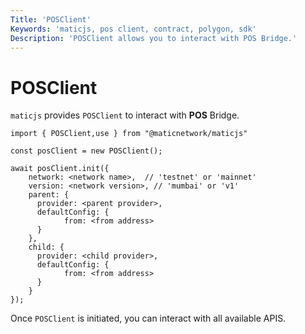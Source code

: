 ```yaml
---
Title: 'POSClient'
Keywords: 'maticjs, pos client, contract, polygon, sdk'
Description: 'POSClient allows you to interact with POS Bridge.'
---
```


# POSClient

`maticjs` provides `POSClient` to interact with **POS** Bridge.

```
import { POSClient,use } from "@maticnetwork/maticjs"

const posClient = new POSClient();

await posClient.init({
    network: <network name>,  // 'testnet' or 'mainnet'
    version: <network version>, // 'mumbai' or 'v1'
    parent: {
      provider: <parent provider>,
      defaultConfig: {
            from: <from address>
      }
    },
    child: {
      provider: <child provider>,
      defaultConfig: {
            from: <from address>
      }
    }
});

```

Once `POSClient` is initiated, you can interact with all available APIS.
